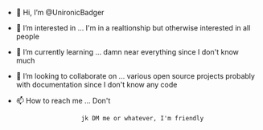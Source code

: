 - 👋 Hi, I’m @UnironicBadger
- 👀 I’m interested in ... I'm in a realtionship but otherwise interested in all people
- 🌱 I’m currently learning ... damn near everything since I don't know much
- 💞️ I’m looking to collaborate on ... various open source projects probably with documentation since I don't know any code
- 📫 How to reach me ... Don't 
                        
                        jk DM me or whatever, I'm friendly

<!---
UnironicBadger/UnironicBadger is a ✨ special ✨ repository because its `README.md` (this file) appears on your GitHub profile.
You can click the Preview link to take a look at your changes.
--->
